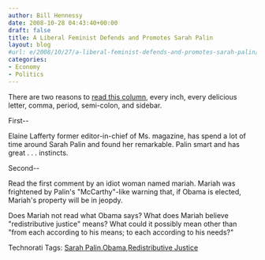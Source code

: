 ```yaml
---
author: Bill Hennessy
date: 2008-10-28 04:43:40+00:00
draft: false
title: A Liberal Feminist Defends and Promotes Sarah Palin
layout: blog
#url: e/2008/10/27/a-liberal-feminist-defends-and-promotes-sarah-palin/
categories:
- Economy
- Politics
---
```


There are two reasons to [read this column](https://www.thedailybeast.com/blogs-and-stories/2008-10-27/sarah-palins-a-brainiac/1/), every inch, every delicious letter, comma, period, semi-colon, and sidebar.

 

First--

 

Elaine Lafferty former editor-in-chief of Ms. magazine, has spend a lot of time around Sarah Palin and found her remarkable. Palin smart and has great . . . instincts.

 

Second--

 

Read the first comment by an idiot woman named mariah. Mariah was frightened by Palin's "McCarthy"-like warning that, if Obama is elected, Mariah's property will be in jeopdy. 

 

Does Mariah not read what Obama says? What does Mariah believe "redistributive justice" means? What could it possibly mean other than "from each according to his means; to each according to his needs?"

 

Technorati Tags: [Sarah Palin](https://technorati.com/tags/Sarah%20Palin),[Obama](https://technorati.com/tags/Obama),[Redistributive Justice](https://technorati.com/tags/Redistributive%20Justice)
